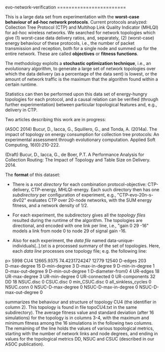 evo-network-verification ========================

This is a large data set from experimentation with the __worst-case behaviour
of ad-hoc network protocols__. Current protocols analyzed: Collection Tree
Protocol (CTP) and Multihop Link Quality Indicator (MHLQI) for ad-hoc wireless
networks. We searched for network topologies which give (1) worst-case data
delivery ratios, and, separately, (2) (worst-case) energy behaviour of these
protocols, i.e., the number of packet transmission and reception, both for a
single node and summed up for the entire network. These are called
__objectives__ or __fitness functions__.

The methodology exploits a __stochastic optimization technique__, i.e., an
evolutionary algorithm, to generate a large set of network topologies over
which the data delivery (as a percentage of the data sent) is lowest, or the
amount of network traffic is the maximum that the algorithm found within a
certain runtime.

Statistics can then be performed upon this data set of energy-hungry
topologies for each protocol, and a causal relation can be verified (through
further experimentation) between particular topological features and, e.g.,
delivery in CTP.

Two articles describing this work are in progress:

(ASOC 2014) Bucur, D., Iacca, G., Squillero, G., and Tonda, A. (2014a). The
impact of topology on energy consumption for collection tree protocols: An
experimental assessment through evolutionary computation. Applied Soft
Computing, 16(0):210-222.

(Draft) Bucur, D., Iacca, G., de Boer, P.T. A Performance Analysis for
Collection Routing: The Impact of Topology and Table Size on Delivery. 2014.

The __format__ of this dataset:

*  There is a _root directory_ for each combination protocol-objective:
CTP-delivery, CTP-energy, MHLQI-energy. Each such directory then has one
_subdirectory_ per configuration of experiment, e.g., "CTP-evo-20n-s-div02"
evaluates CTP over 20-node networks, with the SUM energy fitness, and a
network density of 1/2.

*  For each experiment, the subdirectory gives all the _topology files_
resulted during the runtime of the algorithm. The topologies are directional,
and encoded with one link per line, i.e., "gain    0   29   -16" models a link
from node 0 to node 29 of signal gain -16. 

*  Also for each experiment, the _data file_ named
data-unique-individuals[..].txt is a processed summary of the set of topologies. Here, each _data line_
processes one topology file; e.g. the following line:

p> 5998    CU4 12665.9375  74.4231724247   12779   12540   D-edges 203    
D-max-degree 15     D-min-degree 3  D-max-in-degree 9   D-min-in-degree 1  
D-max-out-degree 9  D-min-out-degree 1  D-diameter-from0 4  UR-edges 18    
UR-max-degree 3     UR-min-degree 0     UR-connected 0  UR-components 32    DD
18   NSUC.disc 0    CSUC.disc 0     min_CSUC.disc 0     all_sinkless_cycles 0  
NSUC.conn 0     NSUC-D-max-degree 0 NSUC-D-max-in-degree 0 
NSUC-D-max-out-degree 0

summarizes the behaviour and structure of topology CU4 (the identifier in
column 2). This topology is found in file topoCU4.txt in the same
subdirectory). The average fitness value and standard deviation (after 16
simulations) for the topology is in columns 3-4, with the maximum and minimum
fitness among the 16 simulations in the following two columns. The remaining
of the line holds the values of various topological metrics, starting with the
number of network links and node degrees, and ending in values for the
topological metrics DD, NSUC and CSUC (described in our ASOC publication).
